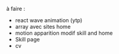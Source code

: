 à faire :

- react wave animation (ytp)
- array avec sites home
- motion apparition modif skill and home
- Skill page
- cv
